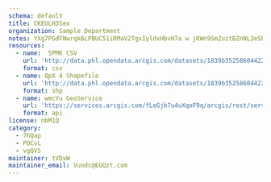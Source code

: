 ```yaml
---
schema: default
title: CKEULH3Sex 
organization: Sample Department 
notes: YXg7PGdFNwrqk6LPBUC51iRMaV2TgxIyldxHbvH7a w jKWn9SmZuitBZnNL3e5E4G2cqp0vphDe4U6j8lKsfrzbOQJFfT1EmXhA 
resources:
  - name:  5PMK CSV
    url: 'http://data.phl.opendata.arcgis.com/datasets/1839b35258604422b0b520cbb668df0d_0.csv'
    format: csv
  - name: QpX 4 Shapefile
    url: 'http://data.phl.opendata.arcgis.com/datasets/1839b35258604422b0b520cbb668df0d_0.zip'
    format: shp
  - name: wmcYu GeoService
    url: 'https://services.arcgis.com/fLeGjb7u4uXqeF9q/arcgis/rest/services/Air_Monitoring_Stations/FeatureServer/0/query'
    format: api
license: nbM1Q 
category:
  - 7hQap 
  - POCvL 
  - vgQVS 
maintainer: tVDvW  
maintainer_email: Vundc@EGQzt.com
---
```

